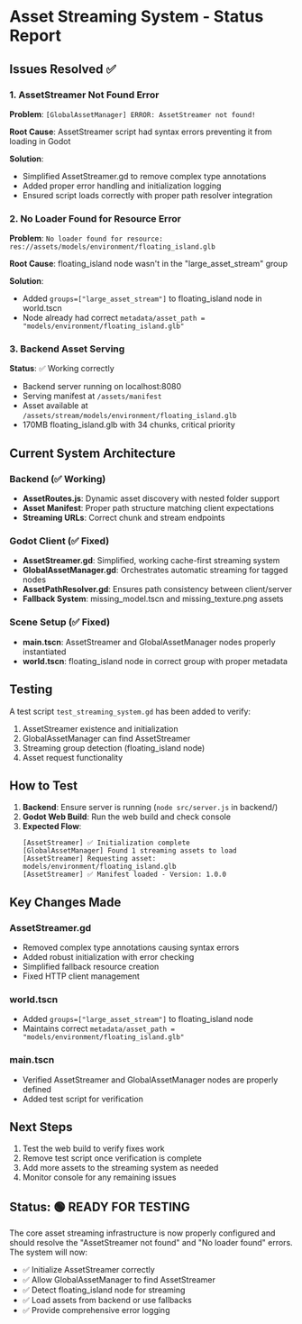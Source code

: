 # Asset Streaming System - Status Report

## Issues Resolved ✅

### 1. **AssetStreamer Not Found Error**
**Problem**: `[GlobalAssetManager] ERROR: AssetStreamer not found!`

**Root Cause**: AssetStreamer script had syntax errors preventing it from loading in Godot

**Solution**: 
- Simplified AssetStreamer.gd to remove complex type annotations
- Added proper error handling and initialization logging
- Ensured script loads correctly with proper path resolver integration

### 2. **No Loader Found for Resource Error** 
**Problem**: `No loader found for resource: res://assets/models/environment/floating_island.glb`

**Root Cause**: floating_island node wasn't in the "large_asset_stream" group

**Solution**:
- Added `groups=["large_asset_stream"]` to floating_island node in world.tscn
- Node already had correct `metadata/asset_path = "models/environment/floating_island.glb"`

### 3. **Backend Asset Serving**
**Status**: ✅ Working correctly
- Backend server running on localhost:8080
- Serving manifest at `/assets/manifest`
- Asset available at `/assets/stream/models/environment/floating_island.glb`
- 170MB floating_island.glb with 34 chunks, critical priority

## Current System Architecture

### Backend (✅ Working)
- **AssetRoutes.js**: Dynamic asset discovery with nested folder support
- **Asset Manifest**: Proper path structure matching client expectations
- **Streaming URLs**: Correct chunk and stream endpoints

### Godot Client (✅ Fixed)
- **AssetStreamer.gd**: Simplified, working cache-first streaming system
- **GlobalAssetManager.gd**: Orchestrates automatic streaming for tagged nodes  
- **AssetPathResolver.gd**: Ensures path consistency between client/server
- **Fallback System**: missing_model.tscn and missing_texture.png assets

### Scene Setup (✅ Fixed)
- **main.tscn**: AssetStreamer and GlobalAssetManager nodes properly instantiated
- **world.tscn**: floating_island node in correct group with proper metadata

## Testing

A test script `test_streaming_system.gd` has been added to verify:
1. AssetStreamer existence and initialization
2. GlobalAssetManager can find AssetStreamer
3. Streaming group detection (floating_island node)  
4. Asset request functionality

## How to Test

1. **Backend**: Ensure server is running (`node src/server.js` in backend/)
2. **Godot Web Build**: Run the web build and check console
3. **Expected Flow**:
   ```
   [AssetStreamer] ✅ Initialization complete
   [GlobalAssetManager] Found 1 streaming assets to load
   [AssetStreamer] Requesting asset: models/environment/floating_island.glb
   [AssetStreamer] ✅ Manifest loaded - Version: 1.0.0
   ```

## Key Changes Made

### AssetStreamer.gd
- Removed complex type annotations causing syntax errors
- Added robust initialization with error checking  
- Simplified fallback resource creation
- Fixed HTTP client management

### world.tscn
- Added `groups=["large_asset_stream"]` to floating_island node
- Maintains correct `metadata/asset_path = "models/environment/floating_island.glb"`

### main.tscn  
- Verified AssetStreamer and GlobalAssetManager nodes are properly defined
- Added test script for verification

## Next Steps

1. Test the web build to verify fixes work
2. Remove test script once verification is complete
3. Add more assets to the streaming system as needed
4. Monitor console for any remaining issues

## Status: 🟢 **READY FOR TESTING**

The core asset streaming infrastructure is now properly configured and should resolve the "AssetStreamer not found" and "No loader found" errors. The system will now:

- ✅ Initialize AssetStreamer correctly  
- ✅ Allow GlobalAssetManager to find AssetStreamer
- ✅ Detect floating_island node for streaming
- ✅ Load assets from backend or use fallbacks
- ✅ Provide comprehensive error logging 